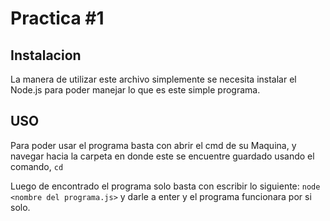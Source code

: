 # Practica #1

## Instalacion

La manera de utilizar este archivo simplemente se necesita instalar el Node.js para poder manejar lo que es este simple programa. 

## USO

Para poder usar el programa basta con abrir el cmd de su Maquina, y navegar hacia la carpeta en donde este se encuentre guardado usando el comando, ``cd`` 

Luego de encontrado el programa solo basta con escribir lo siguiente: 
``node <nombre del programa.js>`` y darle a enter y el programa funcionara por si solo. 


